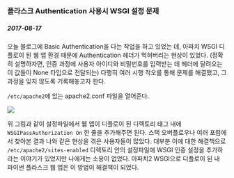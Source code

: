 ### 플라스크 Authentication 사용시 WSGI 설정 문제  
  
##### 2017-08-17  
  
오늘 블로그에 Basic Authentication을 다는 작업을 하고 있었는 데, 아파치 WSGI 디플로이 된 웹 앱 환경 때문에 Authentication 헤더가 먹혀버리는 현상이 있었다. (정확히 설명하자면, 인증 과정에 사용자 아이디와 비밀번호를 입력받는 데 헤더에 달려오는 이 값들이 None 타입으로 전달되는) 다행히 여러 시행 착오를 통해 문제를 해결했고, 그 과정을 잊지 않도록 기록해놓고자 한다.  
  
<code>/etc/apache2</code>에 있는 apache2.conf 파일을 열어준다.

<img class="img-responsive" src="https://jmyang.kr/static/img/auth_conf.jpg">
  
위 그림과 같이 설정파일에서 웹 앱이 디플로이 된 디렉토리 태그 내에 <code>WSGIPassAuthorization On</code> 한 줄을 추가해주면 된다. 스택 오버플로우나 여러 포럼에서 찾아본 결과 나와 같은 현상을 겪은 사용자들이 많았다. 대부분 이에 대한 해결책으로 <code>/etc/apache2/sites-enabled</code> 디렉토리 안의 설정파일에 WSGI 인증 설정을 추가하라는 이야기가 있었지만 나에게는 소용이 없었다. 아파치2 WSGI으로 디플로이 된 내 파이썬 플라스크 웹 앱은 이 방법이 해결책이 되었다.

